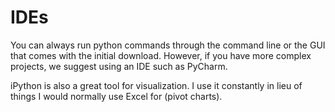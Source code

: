 # IDEs


You can always run python commands through the command line or the GUI that comes with the initial download. However, if you have more complex projects, we suggest using an IDE such as PyCharm.

iPython is also a great tool for visualization. I use it constantly in lieu of things I would normally use Excel for (pivot charts).
